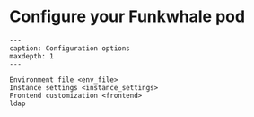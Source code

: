 # Configure your Funkwhale pod

```{toctree}
---
caption: Configuration options
maxdepth: 1
---

Environment file <env_file>
Instance settings <instance_settings>
Frontend customization <frontend>
ldap

```
